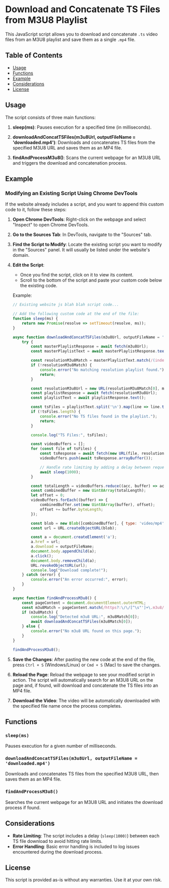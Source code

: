 # Download and Concatenate TS Files from M3U8 Playlist

This JavaScript script allows you to download and concatenate `.ts` video files from an M3U8 playlist and save them as a single `.mp4` file.

## Table of Contents

- [Usage](#usage)
- [Functions](#functions)
- [Example](#example)
- [Considerations](#considerations)
- [License](#license)

## Usage

The script consists of three main functions:

1. **sleep(ms)**: Pauses execution for a specified time (in milliseconds).

2. **downloadAndConcatTSFiles(m3u8Url, outputFileName = 'downloaded.mp4')**: Downloads and concatenates TS files from the specified M3U8 URL and saves them as an MP4 file.

3. **findAndProcessM3u8()**: Scans the current webpage for an M3U8 URL and triggers the download and concatenation process.

## Example

### Modifying an Existing Script Using Chrome DevTools

If the website already includes a script, and you want to append this custom code to it, follow these steps:

1. **Open Chrome DevTools**: Right-click on the webpage and select "Inspect" to open Chrome DevTools.

2. **Go to the Sources Tab**: In DevTools, navigate to the "Sources" tab.

3. **Find the Script to Modify**: Locate the existing script you want to modify in the "Sources" panel. It will usually be listed under the website's domain.

4. **Edit the Script**:
    - Once you find the script, click on it to view its content.
    - Scroll to the bottom of the script and paste your custom code below the existing code.

    Example:
    ```javascript
    // Existing website js blah blah script code...

    // Add the following custom code at the end of the file:
    function sleep(ms) {
        return new Promise(resolve => setTimeout(resolve, ms));
    }

    async function downloadAndConcatTSFiles(m3u8Url, outputFileName = 'downloaded.mp4') {
        try {
            const masterPlaylistResponse = await fetch(m3u8Url);
            const masterPlaylistText = await masterPlaylistResponse.text();

            const resolutionM3u8Match = masterPlaylistText.match(/(index_\d+p\.m3u8|chunklist_.+\.m3u8|.+\.m3u8)/);
            if (!resolutionM3u8Match) {
                console.error("No matching resolution playlist found.");
                return;
            }

            const resolutionM3u8Url = new URL(resolutionM3u8Match[0], m3u8Url).href;
            const playlistResponse = await fetch(resolutionM3u8Url);
            const playlistText = await playlistResponse.text();

            const tsFiles = playlistText.split('\n').map(line => line.trim()).filter(line => line && !line.startsWith('#') && line.endsWith('.ts'));
            if (!tsFiles.length) {
                console.error("No TS files found in the playlist.");
                return;
            }

            console.log("TS Files:", tsFiles);

            const videoBuffers = [];
            for (const file of tsFiles) {
                const tsResponse = await fetch(new URL(file, resolutionM3u8Url).href);
                videoBuffers.push(await tsResponse.arrayBuffer());

                // Handle rate limiting by adding a delay between requests
                await sleep(1000);
            }

            const totalLength = videoBuffers.reduce((acc, buffer) => acc + buffer.byteLength, 0);
            const combinedBuffer = new Uint8Array(totalLength);
            let offset = 0;
            videoBuffers.forEach((buffer) => {
                combinedBuffer.set(new Uint8Array(buffer), offset);
                offset += buffer.byteLength;
            });

            const blob = new Blob([combinedBuffer], { type: 'video/mp4' });
            const url = URL.createObjectURL(blob);

            const a = document.createElement('a');
            a.href = url;
            a.download = outputFileName;
            document.body.appendChild(a);
            a.click();
            document.body.removeChild(a);
            URL.revokeObjectURL(url);
            console.log("Download complete!");
        } catch (error) {
            console.error("An error occurred:", error);
        }
    }

    async function findAndProcessM3u8() {
        const pageContent = document.documentElement.outerHTML;
        const m3u8Match = pageContent.match(/https?:\/\/[^\s"']+\.m3u8/);
        if (m3u8Match) {
            console.log("Detected m3u8 URL:", m3u8Match[0]);
            await downloadAndConcatTSFiles(m3u8Match[0]);
        } else {
            console.error("No m3u8 URL found on this page.");
        }
    }

    findAndProcessM3u8();
    ```

5. **Save the Changes**: After pasting the new code at the end of the file, press `Ctrl + S` (Windows/Linux) or `Cmd + S` (Mac) to save the changes.

6. **Reload the Page**: Reload the webpage to see your modified script in action. The script will automatically search for an M3U8 URL on the page and, if found, will download and concatenate the TS files into an MP4 file.

7. **Download the Video**: The video will be automatically downloaded with the specified file name once the process completes.

## Functions

### `sleep(ms)`
Pauses execution for a given number of milliseconds.

### `downloadAndConcatTSFiles(m3u8Url, outputFileName = 'downloaded.mp4')`
Downloads and concatenates TS files from the specified M3U8 URL, then saves them as an MP4 file.

### `findAndProcessM3u8()`
Searches the current webpage for an M3U8 URL and initiates the download process if found.

## Considerations

- **Rate Limiting**: The script includes a delay (`sleep(1000)`) between each TS file download to avoid hitting rate limits.
- **Error Handling**: Basic error handling is included to log issues encountered during the download process.

## License

This script is provided as-is without any warranties. Use it at your own risk.
